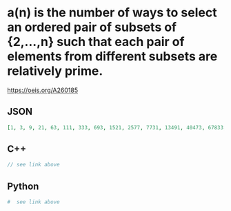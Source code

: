 # a\(n\) is the number of ways to select an ordered pair of subsets of \{2,\.\.\.,n\} such that each pair of elements from different subsets are relatively prime\.
https://oeis.org/A260185
## JSON
```JSON
[1, 3, 9, 21, 63, 111, 333, 693, 1521, 2577, 7731, 13491, 40473, 67833, 119241, 239481, 718443, 1340523, 4021569, 7494849, 13356657, 22271409, 66814227, 130266387, 268286823, 447212583, 896472063, 1684872063, 5054616189, 9566769789, 28700309367, 57402497367]
```
## C++
```C++
// see link above
```
## Python
```Python
#  see link above
```
